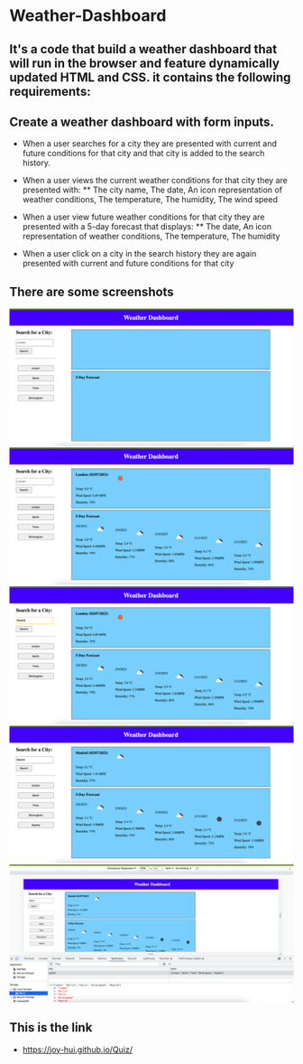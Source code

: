 # Weather-Dashboard
## It's a code that build a weather dashboard that will run in the browser and feature dynamically updated HTML and CSS. it contains the following requirements:

## Create a weather dashboard with form inputs.

* When a user searches for a city they are presented with current and future conditions for that city and that city is added to the search history.
* When a user views the current weather conditions for that city they are presented with:
**  The city name, The date, An icon representation of weather conditions, The temperature, The humidity, The wind speed
  
* When a user view future weather conditions for that city they are presented with a 5-day forecast that displays:
** The date, An icon representation of weather conditions, The temperature, The humidity
* When a user click on a city in the search history they are again presented with current and future conditions for that city
 
## There are some screenshots
![image of screenshot2](1.png)
![image of screenshot1](2.png)
![image of screenshot3](3.png)
![image of screenshot4](4.png)
![image of screenshot5](5.png)


## This is the link
*  https://joy-hui.github.io/Quiz/



